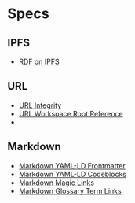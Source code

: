 <!--
    SPDX-License-Identifier: Apache-2.0

    Copyright 2025 The Enola <https://enola.dev> Authors

    Licensed under the Apache License, Version 2.0 (the "License");
    you may not use this file except in compliance with the License.
    You may obtain a copy of the License at

        https://www.apache.org/licenses/LICENSE-2.0

    Unless required by applicable law or agreed to in writing, software
    distributed under the License is distributed on an "AS IS" BASIS,
    WITHOUT WARRANTIES OR CONDITIONS OF ANY KIND, either express or implied.
    See the License for the specific language governing permissions and
    limitations under the License.
-->

# Specs

<!-- Enola should be able to generate such a TOC automagically... -->

## IPFS

* [RDF on IPFS](rdf2ipfs/index.md)

## URL

* [URL Integrity](url-integrity/index.md)
* [URL Workspace Root Reference](url-reference-workspace/index.md)
* <!-- [URL Cache Version](url-cache-version/index.md) -->

## Markdown

* [Markdown YAML-LD Frontmatter](markdown-yamlld-frontmatter/index.md)
* [Markdown YAML-LD Codeblocks](markdown-yamlld-codeblock/index.md)
* [Markdown Magic Links](markdown-magic-link/index.md)
* [Markdown Glossary Term Links](markdown-term/index.md)
<!--* [Markdown as RDF](markdown2rdf/index.md)-->

<!-- TODO Order in which to tackle these Spec ideas:
       1. Markdown YAML-LD Frontmatter
       1. URL Cache Version
       1. RDF on IPFS
       1. Markdown YAML-LD Codeblocks
       1. Markdown as RDF (?)
       1. URL Integrity Browser Extension
       1. Markdown Magic Links
       1. Markdown Glossary Term Links
       1. URL Reference Workspace
 -->
